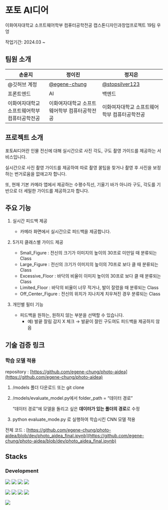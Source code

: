 # 포토 AI디어

이화여자대학교 소프트웨어학부 컴퓨터공학전공 캡스톤디자인과창업프로젝트 19팀 우엉

작업기간: 2024.03 ~

## 팀원 소개

| 손윤지                                       | 정이진                                         | 정지은                                             |
| -------------------------------------------- | ---------------------------------------------- | -------------------------------------------------- |
| @깃허브 계정                                 | [@egene-chung](https://github.com/egene-chung) | [@stopsilver123](https://github.com/stopsilver123) |
| 프론트엔드                                   | AI                                             | 백엔드                                             |
| 이화여자대학교 소프트웨어학부 컴퓨터공학전공 | 이화여자대학교 소프트웨어학부 컴퓨터공학전공   | 이화여자대학교 소프트웨어학부 컴퓨터공학전공       |

## 프로젝트 소개

포토AI디어란 인물 전신에 대해 실시간으로 사진 각도, 구도 촬영 가이드를 제공하는 서비스입니다.

실시간으로 사진 촬영 가이드를 제공하여 따로 촬영 꿀팁을 찾거나 촬영 후 사진을 보정하는 번거로움을 없애고자 합니다.

또, 현재 기본 카메라 앱에서 제공하는 수평수직선, 기울기 바가 아니라 구도, 각도를 기반으로 더 세밀한 가이드를 제공하고자 합니다.

## 주요 기능

1.  실시간 피드백 제공

    - 카메라 화면에서 실시간으로 피드백을 제공합니다.

2.  5가지 클래스별 가이드 제공

    - Small_Figure : 전신의 크기가 이미지의 높이의 30프로 미만일 때 분류되는 Class
    - Large_Figure : 전신의 크기가 이미지의 높이의 70프로 보다 클 때 분류되는 Class
    - Excessive_Floor : 바닥의 비율이 이미지 높이의 30프로 보다 클 때 분류되는 Class
    - Limited_Floor : 바닥의 비율이 너무 적거나, 발이 잘렸을 때 분류되는 Class
    - Off_Center_Figure : 전신의 위치가 지나치게 치우쳐진 경우 분류되는 Class

3.  개인별 필터 기능

    - 피드백을 원하는, 원하지 않는 부분을 선택할 수 있습니다.
      - 예) 발끝 잘림 감지 X 체크 → 발끝이 잘린 구도여도 피드백을 제공하지 않음

## 기술 검증 링크

### 학습 모델 적용

repository : [https://github.com/egene-chung/photo-aidea](https://github.com/egene-chung/photo-aidea)

1. /models 폴더 다운로드 또는 git clone
2. /models/evaluate_model.py에서 folder_path = “데이터 경로”

   “데이터 경로”에 모델을 돌리고 싶은 **데이터가 있는 폴더의 경로**로 수정

3. python evaluate_mode.py 로 실행하여 학습시킨 CNN 모델 적용

전체 코드 : [https://github.com/egene-chung/photo-aidea/blob/dev/photo_aidea_final.ipynb](https://github.com/egene-chung/photo-aidea/blob/dev/photo_aidea_final.ipynb)

## Stacks

### Development

<img src="https://img.shields.io/badge/html5-E34F26?style=for-the-badge&logo=html5&logoColor=white"> <img src="https://img.shields.io/badge/css-1572B6?style=for-the-badge&logo=css3&logoColor=white"> <img src="https://img.shields.io/badge/javascript-F7DF1E?style=for-the-badge&logo=javascript&logoColor=black"> <img src="https://img.shields.io/badge/react-61DAFB?style=for-the-badge&logo=react&logoColor=black">

<img src="https://img.shields.io/badge/java-007396?style=for-the-badge&logo=java&logoColor=white"> <img src="https://img.shields.io/badge/spring-6DB33F?style=for-the-badge&logo=spring&logoColor=white"> <img src="https://img.shields.io/badge/springboot-6DB33F?style=for-the-badge&logo=springboot&logoColor=white"> <img src="https://img.shields.io/badge/mysql-4479A1?style=for-the-badge&logo=mysql&logoColor=white">

<img src="https://img.shields.io/badge/python-3776AB?style=for-the-badge&logo=python&logoColor=white">
